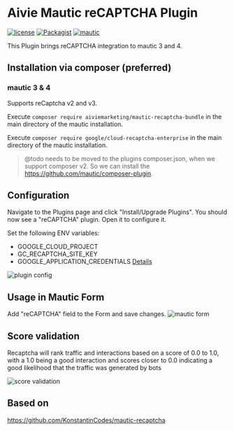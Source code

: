 # Aivie Mautic reCAPTCHA Plugin

[![license](https://img.shields.io/packagist/v/koco/mautic-recaptcha-bundle.svg)](https://packagist.org/packages/koco/mautic-recaptcha-bundle) 
[![Packagist](https://img.shields.io/packagist/l/koco/mautic-recaptcha-bundle.svg)](LICENSE)
[![mautic](https://img.shields.io/badge/mautic-3%20&%204-blue.svg)](https://www.mautic.org/mixin/recaptcha/)

This Plugin brings reCAPTCHA integration to mautic 3 and 4.

## Installation via composer (preferred)

### mautic 3 & 4
Supports reCaptcha v2 and v3.

Execute `composer require aiviemarketing/mautic-recaptcha-bundle` in the main directory of the mautic installation.

Execute `composer require google/cloud-recaptcha-enterprise` in the main directory of the mautic installation.

> @todo needs to be moved to the plugins composer.json, when we support composer v2. So we can install the https://github.com/mautic/composer-plugin.


## Configuration
Navigate to the Plugins page and click "Install/Upgrade Plugins". You should now see a "reCAPTCHA" plugin. Open it to configure it.

Set the following ENV variables:
- GOOGLE_CLOUD_PROJECT
- GC_RECAPTCHA_SITE_KEY
- GOOGLE_APPLICATION_CREDENTIALS [Details](https://cloud.google.com/docs/authentication/application-default-credentials#GAC)

![plugin config](/doc/config.png?raw=true "plugin config")

## Usage in Mautic Form
Add "reCAPTCHA" field to the Form and save changes.
![mautic form](/doc/form_preview.png?raw=true "Mautic Form with reCAPTCHA")

## Score validation

Recaptcha will rank traffic and interactions based on a score of 0.0 to 1.0, with a 1.0 being a good interaction and scores closer to 0.0 indicating a good likelihood that the traffic was generated by bots

![score validation](/doc/score-validation.png?raw=true "plugin config")

## Based on 
https://github.com/KonstantinCodes/mautic-recaptcha